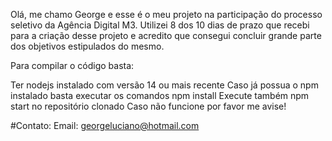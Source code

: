 
Olá, me chamo George e esse é o meu projeto na participação do processo seletivo da Agência Digital M3. Utilizei 8 dos 10 dias de prazo que recebi para a criação desse projeto e acredito que consegui concluir grande parte dos objetivos estipulados do mesmo.

Para compilar o código basta:

Ter nodejs instalado com versão 14 ou mais recente
Caso já possua o npm instalado basta executar os comandos npm install
Execute também npm start no repositório clonado
Caso não funcione por favor me avise!

#Contato:
Email: georgeluciano@hotmail.com
